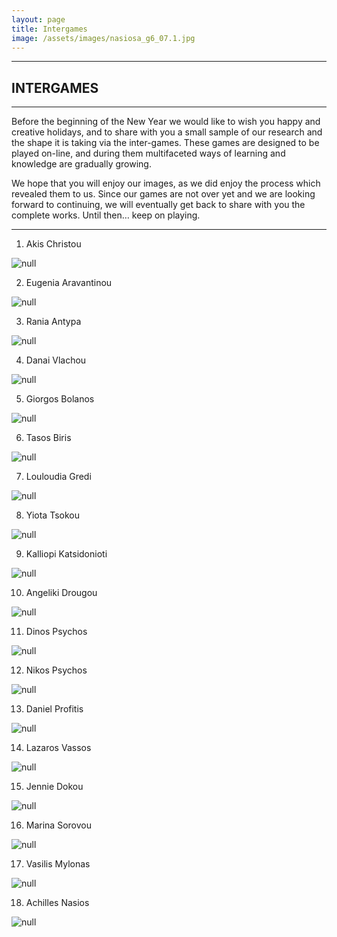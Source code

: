 ```yaml
---
layout: page
title: Intergames
image: /assets/images/nasiosa_g6_07.1.jpg
---
```

- - -

## **INTERGAMES**

- - -
Before the beginning of the New Year we would like to wish you happy and creative holidays, and to share with you a small sample of our research and the shape it is taking via the inter-games.
These games are designed to be played on-line, and during them multifaceted ways of learning and knowledge are gradually growing.

We hope that you will enjoy our images, as we did enjoy the process which revealed them to us.
Since our games are not over yet and we are looking forward to continuing, we will eventually get back to share with you the complete works.
Until then… keep on playing.

---

1. Akis Christou

![null](/assets/images/christoua_i-g.jpg)

2. Eugenia Aravantinou

![null](/assets/images/aravantinoue-i-g.jpg)

3. Rania Antypa

![null](/assets/images/antypar_i_g.jpg)

4. Danai Vlachou

![null](/assets/images/vlachoud_i-g.jpg)

5. Giorgos Bolanos

![null](/assets/images/bolanosg_i-g.jpg)

6. Tasos Biris

![null](/assets/images/birisa_g9pr..jpg)

7. Louloudia Gredi

![null](/assets/images/gredilou-i-g.jpg)

8. Yiota Tsokou

![null](/assets/images/tsokoug_i-g.jpg)

9. Kalliopi Katsidonioti

![null](/assets/images/katsidoniotik_i-g.jpg)

10. Angeliki Drougou

![null](/assets/images/drougoua_gpr.jpg)

11. Dinos Psychos

![null](/assets/images/psichosd_i-g.jpg)

12. Nikos Psychos

![null](/assets/images/psichosn_i-g.jpg)

13. Daniel Profitis

![null](/assets/images/profitisd-i-g.jpg)

14. Lazaros Vassos

![null](/assets/images/vassosl-i-g.jpg)

15. Jennie Dokou

![null](/assets/images/dokouj-i-g.jpg)

16. Marina Sorovou

![null](/assets/images/sorovoum-i-g.jpg)

17. Vasilis Mylonas

![null](/assets/images/mylonasv-i-g.jpg)

18. Achilles Nasios

![null](/assets/images/nasiosa_i-g.jpg)
